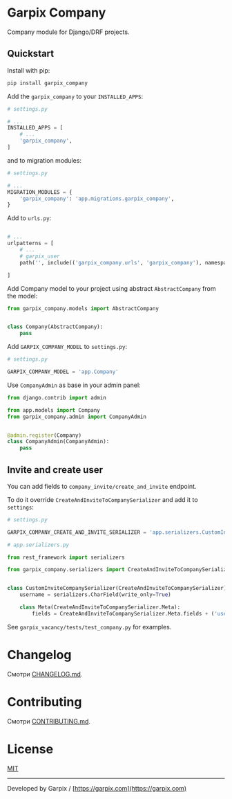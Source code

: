 # Garpix Company

Company module for Django/DRF projects.


## Quickstart

Install with pip:

```bash
pip install garpix_company
```

Add the `garpix_company` to your `INSTALLED_APPS`:

```python
# settings.py

# ...
INSTALLED_APPS = [
    # ...
    'garpix_company',
]
```

and to migration modules:

```python
# settings.py

# ...
MIGRATION_MODULES = {
    'garpix_company': 'app.migrations.garpix_company',
}
```

Add to `urls.py`:

```python

# ...
urlpatterns = [
    # ...
    # garpix_user
    path('', include(('garpix_company.urls', 'garpix_company'), namespace='garpix_company')),

]
```

Add Company model to your project using abstract `AbstractCompany` from the model:
```python
from garpix_company.models import AbstractCompany


class Company(AbstractCompany):
    pass

```

Add `GARPIX_COMPANY_MODEL` to `settings.py`:

```python
# settings.py

GARPIX_COMPANY_MODEL = 'app.Company'

```

Use `CompanyAdmin` as base in your admin panel:
```python
from django.contrib import admin

from app.models import Company
from garpix_company.admin import CompanyAdmin


@admin.register(Company)
class CompanyAdmin(CompanyAdmin):
    pass

```

## Invite and create user

You can add fields to `company_invite/create_and_invite` endpoint.  

To do it override `CreateAndInviteToCompanySerializer` and add it to `settings`:

```python
# settings.py

GARPIX_COMPANY_CREATE_AND_INVITE_SERIALIZER = 'app.serializers.CustomInviteCompanySerializer'

```

```python
# app.serializers.py

from rest_framework import serializers

from garpix_company.serializers import CreateAndInviteToCompanySerializer


class CustomInviteCompanySerializer(CreateAndInviteToCompanySerializer):
    username = serializers.CharField(write_only=True)

    class Meta(CreateAndInviteToCompanySerializer.Meta):
        fields = CreateAndInviteToCompanySerializer.Meta.fields + ('username',)


```

See `garpix_vacancy/tests/test_company.py` for examples.

# Changelog

Смотри [CHANGELOG.md](backend/garpix_company/CHANGELOG.md).

# Contributing

Смотри [CONTRIBUTING.md](backend/garpix_company/CONTRIBUTING.md).

# License

[MIT](LICENSE)

---

Developed by Garpix / [https://garpix.com](https://garpix.com)